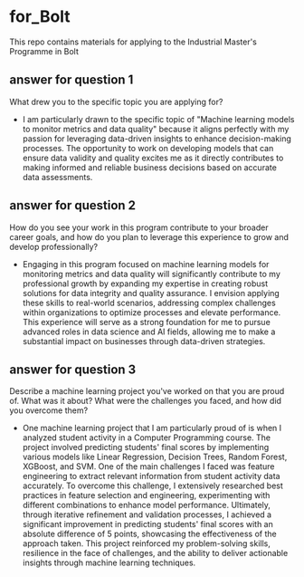# for_Bolt
This repo contains materials for applying to the Industrial Master's Programme in Bolt

## answer for question 1
What drew you to the specific topic you are applying for?
- I am particularly drawn to the specific topic of "Machine learning models to monitor metrics and data quality" because it aligns perfectly with my passion for leveraging data-driven insights to enhance decision-making processes. The opportunity to work on developing models that can ensure data validity and quality excites me as it directly contributes to making informed and reliable business decisions based on accurate data assessments.

## answer for question 2
How do you see your work in this program contribute to your broader career goals, and how do you plan to leverage this experience to grow and develop professionally?
- Engaging in this program focused on machine learning models for monitoring metrics and data quality will significantly contribute to my professional growth by expanding my expertise in creating robust solutions for data integrity and quality assurance. I envision applying these skills to real-world scenarios, addressing complex challenges within organizations to optimize processes and elevate performance. This experience will serve as a strong foundation for me to pursue advanced roles in data science and AI fields, allowing me to make a substantial impact on businesses through data-driven strategies.

## answer for question 3
Describe a machine learning project you've worked on that you are proud of. What was it about? What were the challenges you faced, and how did you overcome them?
- One machine learning project that I am particularly proud of is when I analyzed student activity in a Computer Programming course. The project involved predicting students' final scores by implementing various models like Linear Regression, Decision Trees, Random Forest, XGBoost, and SVM. One of the main challenges I faced was feature engineering to extract relevant information from student activity data accurately. To overcome this challenge, I extensively researched best practices in feature selection and engineering, experimenting with different combinations to enhance model performance. Ultimately, through iterative refinement and validation processes, I achieved a significant improvement in predicting students' final scores with an absolute difference of 5 points, showcasing the effectiveness of the approach taken. This project reinforced my problem-solving skills, resilience in the face of challenges, and the ability to deliver actionable insights through machine learning techniques.